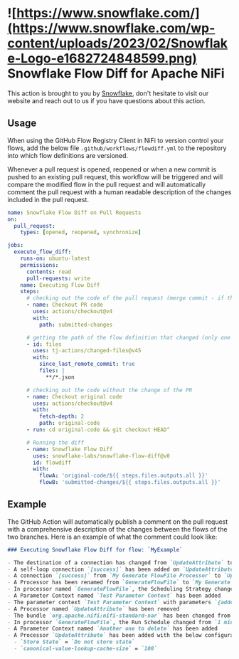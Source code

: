 # ![https://www.snowflake.com/](https://www.snowflake.com/wp-content/uploads/2023/02/Snowflake-Logo-e1682724848599.png) Snowflake Flow Diff for Apache NiFi

This action is brought to you by [Snowflake](https://www.snowflake.com/), don't hesitate to visit our website and reach out to us if you have questions about this action.

## Usage

When using the GitHub Flow Registry Client in NiFi to version control your flows, add the below file `.github/workflows/flowdiff.yml` to the repository into which flow definitions are versioned.

Whenever a pull request is opened, reopened or when a new commit is pushed to an existing pull request, this workflow will be triggered and will compare the modified flow in the pull request and will
automatically comment the pull request with a human readable description of the changes included in the pull request.

```yaml
name: Snowflake Flow Diff on Pull Requests
on:
  pull_request:
    types: [opened, reopened, synchronize]

jobs:
  execute_flow_diff:
    runs-on: ubuntu-latest
    permissions:
      contents: read
      pull-requests: write
    name: Executing Flow Diff
    steps:
      # checking out the code of the pull request (merge commit - if the PR is mergeable)
      - name: Checkout PR code
        uses: actions/checkout@v4
        with:
          path: submitted-changes

      # getting the path of the flow definition that changed (only one expected for now)
      - id: files
        uses: tj-actions/changed-files@v45
        with:
          since_last_remote_commit: true
          files: |
            **/*.json

      # checking out the code without the change of the PR
      - name: Checkout original code
        uses: actions/checkout@v4
        with:
          fetch-depth: 2
          path: original-code
      - run: cd original-code && git checkout HEAD^

      # Running the diff
      - name: Snowflake Flow Diff
        uses: snowflake-labs/snowflake-flow-diff@v0
        id: flowdiff
        with:
          flowA: 'original-code/${{ steps.files.outputs.all }}'
          flowB: 'submitted-changes/${{ steps.files.outputs.all }}'
```

## Example

The GitHub Action will automatically publish a comment on the pull request with a comprehensive description of the changes between the flows of the two branches.
Here is an example of what the comment could look like:

```markdown
### Executing Snowflake Flow Diff for flow: `MyExample`

- The destination of a connection has changed from `UpdateAttribute` to `InvokeHTTP`
- A self-loop connection `[success]` has been added on `UpdateAttribute`
- A connection `[success]` from `My Generate FlowFile Processor` to `UpdateAttribute` has been added
- A Processor has been renamed from `GenerateFlowFile` to `My Generate FlowFile Processor`
- In processor named `GenerateFlowFile`, the Scheduling Strategy changed from `TIMER_DRIVEN` to `CRON_DRIVEN`
- A Parameter Context named `Test Parameter Context` has been added
- The parameter context `Test Parameter Context` with parameters `{addedParam=newValue}` has been added to the process group `TestingFlowDiff`
- A Processor named `UpdateAttribute` has been removed
- The bundle `org.apache.nifi:nifi-standard-nar` has been changed from version `2.1.0` to version `2.2.0`
- In processor `GenerateFlowFile`, the Run Schedule changed from `1 min` to `* * * * * ?`
- A Parameter Context named `Another one to delete` has been added
- A Processor `UpdateAttribute` has been added with the below configuration
  - `Store State` = `Do not store state`
  - `canonical-value-lookup-cache-size` = `100`
```
